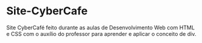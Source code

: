 # Site-CyberCafe
Site CyberCafé feito durante as aulas de Desenvolvimento Web com HTML e CSS com o auxílio do professor para aprender e aplicar o conceito de div.
